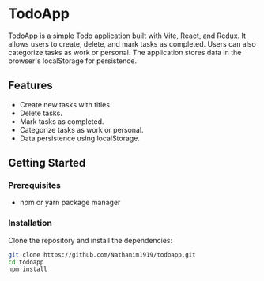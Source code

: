 # TodoApp

TodoApp is a simple Todo application built with Vite, React, and Redux. It allows users to create, delete, and mark tasks as completed. Users can also categorize tasks as work or personal. The application stores data in the browser's localStorage for persistence.

## Features

- Create new tasks with titles.
- Delete tasks.
- Mark tasks as completed.
- Categorize tasks as work or personal.
- Data persistence using localStorage.

## Getting Started

### Prerequisites

- npm or yarn package manager

### Installation

Clone the repository and install the dependencies:

```bash
git clone https://github.com/Nathanim1919/todoapp.git
cd todoapp
npm install

